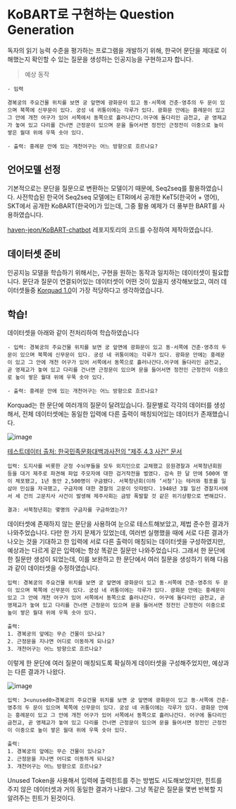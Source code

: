 # KoBART로 구현하는 Question Generation

독자의 읽기 능력 수준을 평가하는 프로그램을 개발하기 위해, 한국어 문단을 제대로 이해했는지 확인할 수 있는 질문을 생성하는 인공지능을 구현하고자 합니다.

> 예상 동작
```
- 임력

경복궁의 주요건물 위치를 보면 궁 앞면에 광화문이 있고 동·서쪽에 건춘·영추의 두 문이 있으며 북쪽에 신무문이 있다. 궁성 네 귀퉁이에는 각루가 있다. 광화문 안에는 흥례문이 있고 그 안에 개천 어구가 있어 서쪽에서 동쪽으로 흘러나간다.어구에 돌다리인 금천교, 곧 영제교가 놓여 있고 다리를 건너면 근정문이 있으며 문을 들어서면 정전인 근정전이 이중으로 높이 쌓은 월대 위에 우뚝 솟아 있다.

- 출력: 흥례문 안에 있는 개천어구는 어느 방향으로 흐르나요?
```

## 언어모델 선정

기본적으로는 문단을 질문으로 변환하는 모델이기 때문에, Seq2seq를 활용하였습니다. 사전학습된 한국어 Seq2seq 모델에는 ETRI에서 공개한 KeT5(한국어 + 영어), SKT에서 공개한 KoBART(한국어)가 있는데, 그중 활용 예제가 더 풍부한 BART를 사용하였습니다.

[haven-jeon/KoBART-chatbot](https://github.com/haven-jeon/KoBART-chatbot) 레포지토리의 코드를 수정하여 제작하였습니다.

## 데이터셋 준비

인공지능 모델을 학습하기 위해서는, 구현을 원하는 동작과 일치하는 데이터셋이 필요합니다. 문단과 질문이 연결되어있는 데이터셋이 어떤 것이 있을지 생각해보았고, 여러 데이터셋들중 [Korquad 1.0](https://korquad.github.io/KorQuad%201.0/)이 가장 적당하다고 생각하였습니다.

## 학습!

데이터셋을 아래와 같이 전처리하여 학습하였습니다

```
- 입력: 경복궁의 주요건물 위치를 보면 궁 앞면에 광화문이 있고 동·서쪽에 건춘·영추의 두 문이 있으며 북쪽에 신무문이 있다. 궁성 네 귀퉁이에는 각루가 있다. 광화문 안에는 흥례문이 있고 그 안에 개천 어구가 있어 서쪽에서 동쪽으로 흘러나간다.어구에 돌다리인 금천교, 곧 영제교가 놓여 있고 다리를 건너면 근정문이 있으며 문을 들어서면 정전인 근정전이 이중으로 높이 쌓은 월대 위에 우뚝 솟아 있다.

- 출력: 흥례문 안에 있는 개천어구는 어느 방향으로 흐르나요?
```

Korquad는 한 문단에 여러개의 질문이 달려있습니다. 질문별로 각각의 데이터를 생성해서, 전체 데이터셋에는 동일한 입력에 다른 출력이 매칭되어있는 데이터가 존재했습니다.

![image](https://user-images.githubusercontent.com/35295182/176617129-2e6b334b-57b3-47bb-95e2-55847dd547a2.png)

[테스트데이터 출처: 한국민족문화대백과사전의 "제주 4.3 사건" 문서](http://encykorea.aks.ac.kr/Contents/Item/E0027785)

```
입력: 도지사를 비롯한 군정 수뇌부들을 모두 외지인으로 교체했고 응원경찰과 서북청년회원 등을 대거 제주로 파견해 파업 주모자에 대한 검거작전을 벌였다. 검속 한 달 만에 500여 명이 체포됐고, 1년 동안 2,500명이 구금됐다. 서북청년회(이하 ‘서청’)는 테러와 횡포를 일삼아 민심을 자극했고, 구금자에 대한 경찰의 고문이 잇따랐다. 1948년 3월 일선 경찰지서에서 세 건의 고문치사 사건이 발생해 제주사회는 금방 폭발할 것 같은 위기상황으로 변해갔다.

결과: 서북청년회는 몇명의 구금자를 구금하였는가?
```

데이터셋에 존재하지 않는 문단을 사용하여 눈으로 테스트해보았고, 제법 준수한 결과가 나와주었습니다. 다만 한 가지 문제가 있었는데, 여러번 실행했을 때에 서로 다른 결과가 나오는 것을 기대하고 한 입력에 서로 다른 출력이 매칭되는 데이터셋을 구성하였지만, 예상과는 다르게 같은 입력에는 항상 똑같은 질문만 나와주었습니다. 그래서 한 문단에 한 질문만 생성이 되었는데, 이를 보완하고 한 문단에서 여러 질문을 생성하기 위해 다음과 같이 데이터셋을 수정하였습니다.

```
입력: 경복궁의 주요건물 위치를 보면 궁 앞면에 광화문이 있고 동·서쪽에 건춘·영추의 두 문이 있으며 북쪽에 신무문이 있다. 궁성 네 귀퉁이에는 각루가 있다. 광화문 안에는 흥례문이 있고 그 안에 개천 어구가 있어 서쪽에서 동쪽으로 흘러나간다. 어구에 돌다리인 금천교, 곧 영제교가 놓여 있고 다리를 건너면 근정문이 있으며 문을 들어서면 정전인 근정전이 이중으로 높이 쌓은 월대 위에 우뚝 솟아 있다.

출력:
1. 경복궁의 앞에는 무슨 건물이 있나요?
2. 근정문을 지나면 어디로 이동하게 되나요?
3. 개천어구는 어느 방향으로 흐르나요?
```

이렇게 한 문단에 여러 질문이 매칭되도록 확실하게 데이터셋을 구성해주었지만, 예상과는 다른 결과가 나왔다.

![image](https://user-images.githubusercontent.com/35295182/176618557-16f1b6e1-3801-4bdb-99e6-bd880fd4e19f.png)

```
입력: 3<unused0>경복궁의 주요건물 위치를 보면 궁 앞면에 광화문이 있고 동·서쪽에 건춘·영추의 두 문이 있으며 북쪽에 신무문이 있다. 궁성 네 귀퉁이에는 각루가 있다. 광화문 안에는 흥례문이 있고 그 안에 개천 어구가 있어 서쪽에서 동쪽으로 흘러나간다. 어구에 돌다리인 금천교, 곧 영제교가 놓여 있고 다리를 건너면 근정문이 있으며 문을 들어서면 정전인 근정전이 이중으로 높이 쌓은 월대 위에 우뚝 솟아 있다.

출력:
1. 경복궁의 앞에는 무슨 건물이 있나요?
2. 근정문을 지나면 어디로 이동하게 되나요?
3. 개천어구는 어느 방향으로 흐르나요?
```

Unused Token을 사용해서 입력에 출력힌트를 주는 방법도 시도해보았지만, 힌트를 주지 않은 데이터셋과 거의 동일한 결과가 나왔다. 그냥 똑같은 질문을 몇번 반복할 지 알려주는 힌트가 된것이다.

  
